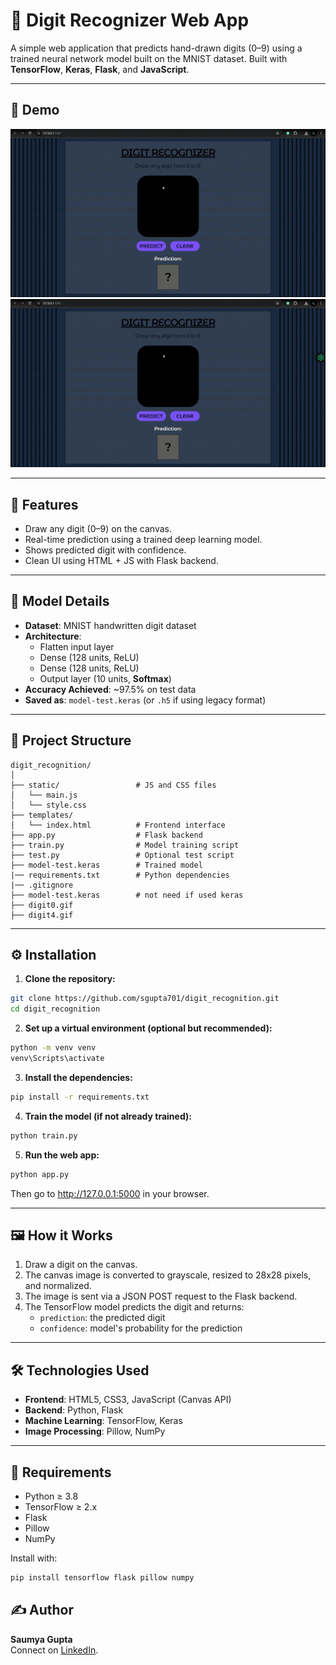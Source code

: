 
# 🔢 Digit Recognizer Web App

A simple web application that predicts hand-drawn digits (0–9) using a trained neural network model built on the MNIST dataset. Built with **TensorFlow**, **Keras**, **Flask**, and **JavaScript**.

---

## 📸 Demo

![digit0 demo](digit_0.gif)
![digit4 demo](digit_4.gif)

---

## 🚀 Features

- Draw any digit (0–9) on the canvas.
- Real-time prediction using a trained deep learning model.
- Shows predicted digit with confidence.
- Clean UI using HTML + JS with Flask backend.

---

## 🧠 Model Details

- **Dataset**: MNIST handwritten digit dataset
- **Architecture**:
  - Flatten input layer
  - Dense (128 units, ReLU)
  - Dense (128 units, ReLU)
  - Output layer (10 units, **Softmax**)
- **Accuracy Achieved**: ~97.5% on test data
- **Saved as**: `model-test.keras` (or `.h5` if using legacy format)

---

## 📁 Project Structure

```
digit_recognition/
│
├── static/                 # JS and CSS files
│   └── main.js
│   └── style.css
├── templates/
│   └── index.html          # Frontend interface
├── app.py                  # Flask backend
├── train.py                # Model training script
├── test.py                 # Optional test script
├── model-test.keras        # Trained model
|── requirements.txt        # Python dependencies
|── .gitignore
├── model-test.keras        # not need if used keras
├── digit0.gif
├── digit4.gif

```

---

## ⚙️ Installation

1. **Clone the repository:**
```bash
git clone https://github.com/sgupta701/digit_recognition.git
cd digit_recognition
```

2. **Set up a virtual environment (optional but recommended):**
```bash
python -m venv venv
venv\Scripts\activate
```

3. **Install the dependencies:**
```bash
pip install -r requirements.txt
```

4. **Train the model (if not already trained):**
```bash
python train.py
```

5. **Run the web app:**
```bash
python app.py
```

Then go to http://127.0.0.1:5000 in your browser.

---

## 🖼️ How it Works

1. Draw a digit on the canvas.
2. The canvas image is converted to grayscale, resized to 28x28 pixels, and normalized.
3. The image is sent via a JSON POST request to the Flask backend.
4. The TensorFlow model predicts the digit and returns:
   - `prediction`: the predicted digit
   - `confidence`: model's probability for the prediction

---

## 🛠️ Technologies Used

- **Frontend**: HTML5, CSS3, JavaScript (Canvas API)
- **Backend**: Python, Flask
- **Machine Learning**: TensorFlow, Keras
- **Image Processing**: Pillow, NumPy

---

## 📌 Requirements

- Python ≥ 3.8
- TensorFlow ≥ 2.x
- Flask
- Pillow
- NumPy

Install with:
```bash
pip install tensorflow flask pillow numpy
```


## ✍️ Author

**Saumya Gupta**  
Connect on [LinkedIn](https://www.linkedin.com/in/saumya-gupta-4385452a4/).
